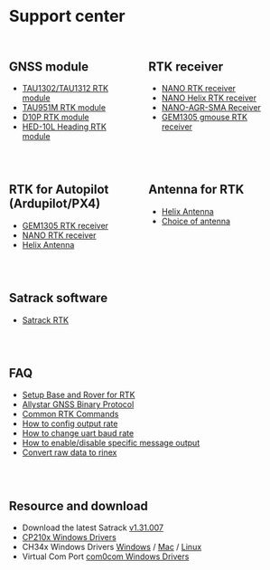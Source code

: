 <!-- 在 header 后面添加 container div -->
<div class="container" style="min-height: calc(100vh - 200px); padding: 20px;">
    <h1 id="support-center" style="text-align: left; margin-bottom: 30px;">Support center</h1>

<div class="support-content" style="display: flex; flex-wrap: wrap; gap: 30px;">
        <!-- GNSS module & RTK receiver -->
        <div style="flex: 1; min-width: 45%;">
            <h2 id="gnss-module">GNSS module</h2>
            <ul>
                <li><a href="/gnss/gnss_module/tau13x2/">TAU1302/TAU1312 RTK module</a></li>
                <li><a href="/gnss/gnss_module/TAU951M/">TAU951M RTK module</a></li>
                <li><a href="/gnss/gnss_module/D10P_RTK/">D10P RTK module</a></li>
                <li><a href="/gnss/rtk_receiver/HED-10L/">HED-10L Heading RTK module</a></li>
            </ul>
        </div>

<div style="flex: 1; min-width: 45%;">
            <h2 id="rtk-receiver">RTK receiver</h2>
            <ul>
                <li><a href="/gnss/rtk_receiver/NANO/nano-rtk-receiver/">NANO RTK receiver</a></li>
                <li><a href="/gnss/rtk_receiver/NANO/nano-helix-rtk">NANO Helix RTK receiver</a></li>
                <li><a href="/gnss/rtk_receiver/NANO/nano-agr-sma">NANO-AGR-SMA Receiver</a></li>
                <li><a href="/gnss/rtk_receiver/GEM1305">GEM1305 gmouse RTK receiver</a></li>
            </ul>
        </div>

<!-- RTK for Autopilot & Antenna for RTK -->
<div style="flex: 1; min-width: 45%;">
            <h2 id="rtk-for-autopilotardupilotpx4">RTK for Autopilot<br>(Ardupilot/PX4)</h2>
            <ul>
                <li><a href="/gnss/rtk_receiver/GEM1305/">GEM1305 RTK receiver</a></li>
                <li><a href="/gnss/rtk_receiver/NANO/nano-rtk-receiver/">NANO RTK receiver</a></li>
                <li><a href="/gnss/antenna/helix-antenna/">Helix Antenna</a></li>
            </ul>
        </div>

<div style="flex: 1; min-width: 45%;">
            <h2 id="antenna-for-rtk">Antenna for RTK</h2>
            <ul>
                <li><a href="/gnss/antenna/helix-antenna/">Helix Antenna</a></li>
                <li><a href="d303-docs/common/choice-of-antenna/">Choice of antenna</a></li>
            </ul>
        </div>

<!-- Satrack software & Related guide -->
<div style="flex: 1; min-width: 45%;">
            <h2 id="satrack-software">Satrack software</h2>
            <ul>
                <li><a href="/common/common_satrack_guide/">Satrack RTK</a></li>
            </ul>
        </div>

<div style="flex: 1; min-width: 45%;">
            <h2 id="related-guide"></h2>
        </div>

<div style="width: 100%;">
            <h2 id="resource-and-download">FAQ</h2>
            <ul>
                <li><a href="/common/common_setup_base_rover">Setup Base and Rover for RTK</a></li>
                <li><a href="/common/common_allystar_binary_protocol">Allystar GNSS Binary Protocol</a></li>
                <li><a href="/common/common_cmds_for_rtk">Common RTK Commands</a></li>
                <li><a href="/common/common_config_output_rate">How to config output rate</a></li>
                <li><a href="/common/common_config_uart_baud_rate">How to change uart baud rate</a></li>
                <li><a href="/common/common_enable_msg_output">How to enable/disable specific message output</a></li>
                <li><a href="/common/common_convert_raw_data_to_rinex">Convert raw data to rinex</a></li>
            </ul>
        </div>

<!-- Resource and download (full width) -->
<div style="width: 100%;">
            <h2 id="resource-and-download">Resource and download</h2>
            <ul>
                <li>Download the latest Satrack <a href="/rtk-board/files/Satrack_client_V1.31.007.zip">v1.31.007</a></li>
                <li><a href="/rtk-board/files/CP210x_Universal_Windows_Driver.zip">CP210x Windows Drivers</a></li>
                <li>CH34x Windows Drivers <a href="/rtk-board/files/drivers/Windows-CH340-Driver.zip">Windows</a> / <a href="/rtk-board/files/drivers/CH341SER_MAC.ZIP">Mac</a> / <a href="/rtk-board/files/drivers/CH341SER_LINUX.ZIP">Linux</a></li>
                <li>Virtual Com Port <a href="/rtk-board/files/com0com-3.0.0.0-i386-and-x64-signed.zip">com0com Windows Drivers</a></li>
            </ul>
        </div>
    </div>
</div>